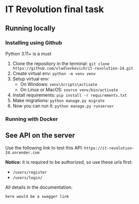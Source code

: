 # IT Revolution final task

## Running locally

### Installing using Github

Python 3.11+ is a must

1. Clone the repository in the terminal:
`git clone https://github.com/vladlevkovich/it-revolution-24.git`
2. Create virtual env:
`python -m venv venv`
3. Setup virtual env:
    * On Windows: `venv\Scripts\activate`
    * On Linux or MacOS: `source venv/bin/activate`
4. Install requirements: `pip install -r requirements.txt`
5. Make migrations: `python manage.py migrate`
6. Now you can run it: `python manage.py runserver`

### Running with Docker

## See API on the server

Use the following link to test this API:
`https://it-revolution-24.onrender.com`

**Notice:** it is required to be authorized, so use these urls first:
- `/users/register`
- `/users/login/`

All details in the documentation:

`here would be a swagger link`

